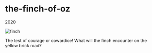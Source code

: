# the-finch-of-oz
2020

![finch](https://user-images.githubusercontent.com/72175303/149596515-47b3a615-7b14-446b-902b-6f2701c8f36f.png)

The test of courage or cowardice! What will the finch encounter on the yellow brick road?

